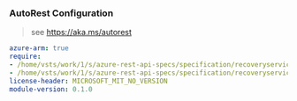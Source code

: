 ### AutoRest Configuration

> see https://aka.ms/autorest

``` yaml
azure-arm: true
require:
- /home/vsts/work/1/s/azure-rest-api-specs/specification/recoveryservicesbackup/resource-manager/readme.md
- /home/vsts/work/1/s/azure-rest-api-specs/specification/recoveryservicesbackup/resource-manager/readme.go.md
license-header: MICROSOFT_MIT_NO_VERSION
module-version: 0.1.0

```